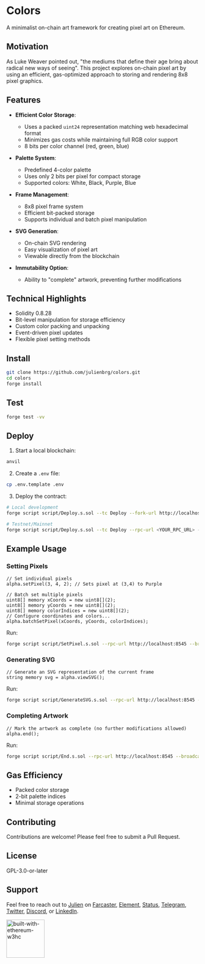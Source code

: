 # Colors

A minimalist on-chain art framework for creating pixel art on Ethereum.

## Motivation

As Luke Weaver pointed out, "the mediums that define their age bring about radical new ways of seeing". This project explores on-chain pixel art by using an efficient, gas-optimized approach to storing and rendering 8x8 pixel graphics.

## Features

- **Efficient Color Storage**: 
  - Uses a packed `uint24` representation matching web hexadecimal format
  - Minimizes gas costs while maintaining full RGB color support
  - 8 bits per color channel (red, green, blue)

- **Palette System**: 
  - Predefined 4-color palette 
  - Uses only 2 bits per pixel for compact storage
  - Supported colors: White, Black, Purple, Blue

- **Frame Management**: 
  - 8x8 pixel frame system
  - Efficient bit-packed storage
  - Supports individual and batch pixel manipulation

- **SVG Generation**: 
  - On-chain SVG rendering
  - Easy visualization of pixel art
  - Viewable directly from the blockchain

- **Immutability Option**: 
  - Ability to "complete" artwork, preventing further modifications

## Technical Highlights

- Solidity 0.8.28
- Bit-level manipulation for storage efficiency
- Custom color packing and unpacking
- Event-driven pixel updates
- Flexible pixel setting methods

## Install

```bash
git clone https://github.com/julienbrg/colors.git
cd colors
forge install
```

## Test

```bash
forge test -vv
```

## Deploy

1. Start a local blockchain:
```bash
anvil
```

2. Create a `.env` file:
```bash
cp .env.template .env
```

3. Deploy the contract:
```bash
# Local development
forge script script/Deploy.s.sol --tc Deploy --fork-url http://localhost:8545 --broadcast

# Testnet/Mainnet
forge script script/Deploy.s.sol --tc Deploy --rpc-url <YOUR_RPC_URL> --private-key <YOUR_PRIVATE_KEY> --broadcast
```

## Example Usage

### Setting Pixels

```solidity
// Set individual pixels
alpha.setPixel(3, 4, 2); // Sets pixel at (3,4) to Purple

// Batch set multiple pixels
uint8[] memory xCoords = new uint8[](2);
uint8[] memory yCoords = new uint8[](2);
uint8[] memory colorIndices = new uint8[](2);
// Configure coordinates and colors...
alpha.batchSetPixel(xCoords, yCoords, colorIndices);
```

Run: 

```bash
forge script script/SetPixel.s.sol --rpc-url http://localhost:8545 --broadcast
```

### Generating SVG

```solidity
// Generate an SVG representation of the current frame
string memory svg = alpha.viewSVG();
```

Run: 

```bash
forge script script/GenerateSVG.s.sol --rpc-url http://localhost:8545 --ffi --broadcast
```

### Completing Artwork

```solidity
// Mark the artwork as complete (no further modifications allowed)
alpha.end();
```

Run: 

```bash
forge script script/End.s.sol --rpc-url http://localhost:8545 --broadcast
```

## Gas Efficiency

- Packed color storage
- 2-bit palette indices
- Minimal storage operations

## Contributing

Contributions are welcome! Please feel free to submit a Pull Request.

## License

GPL-3.0-or-later

## Support

Feel free to reach out to [Julien](https://github.com/julienbrg) on [Farcaster](https://warpcast.com/julien-), [Element](https://matrix.to/#/@julienbrg:matrix.org), [Status](https://status.app/u/iwSACggKBkp1bGllbgM=#zQ3shmh1sbvE6qrGotuyNQB22XU5jTrZ2HFC8bA56d5kTS2fy), [Telegram](https://t.me/julienbrg), [Twitter](https://twitter.com/julienbrg), [Discord](https://discordapp.com/users/julienbrg), or [LinkedIn](https://www.linkedin.com/in/julienberanger/).

<img src="https://bafkreid5xwxz4bed67bxb2wjmwsec4uhlcjviwy7pkzwoyu5oesjd3sp64.ipfs.w3s.link" alt="built-with-ethereum-w3hc" width="100"/>